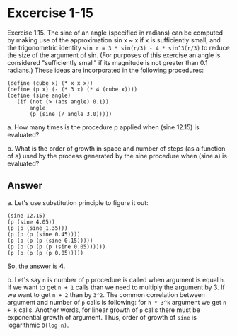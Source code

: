 # Excercise 1-15
Exercise 1.15.  The sine of an angle (specified in radians) can be computed by making use of the approximation sin x ~ x if x is sufficiently small, and the trigonometric identity `sin r = 3 * sin(r/3) - 4 * sin^3(r/3)` to reduce the size of the argument of sin. (For purposes of this exercise an angle is considered "sufficiently small" if its magnitude is not greater than 0.1 radians.) These ideas are incorporated in the following procedures:

```racket
(define (cube x) (* x x x))
(define (p x) (- (* 3 x) (* 4 (cube x))))
(define (sine angle)
   (if (not (> (abs angle) 0.1))
       angle
       (p (sine (/ angle 3.0)))))
```

a.  How many times is the procedure p applied when (sine 12.15) is evaluated?

b.  What is the order of growth in space and number of steps (as a function of a) used by the process generated by the sine procedure when (sine a) is evaluated?

## Answer
a. Let's use substitution principle to figure it out:
```
(sine 12.15)
(p (sine 4.05))
(p (p (sine 1.35)))
(p (p (p (sine 0.45))))
(p (p (p (p (sine 0.15)))))
(p (p (p (p (p (sine 0.05))))))
(p (p (p (p (p 0.05)))))
```

So, the answer is **4**.

b. Let's say `n` is number of `p` procedure is called when argument is equal `h`. If we want to get `n + 1` calls than we need to multiply the argument by 3. If we want to get `n + 2` than by `3^2`. The common correlation between argument and number of `p` calls is following: for `h * 3^k` argument we get `n + k` calls. Another words, for linear growth of `p` calls there must be exponential growth of argument. Thus, order of growth of `sine` is logarithmic `Θ(log n)`.
